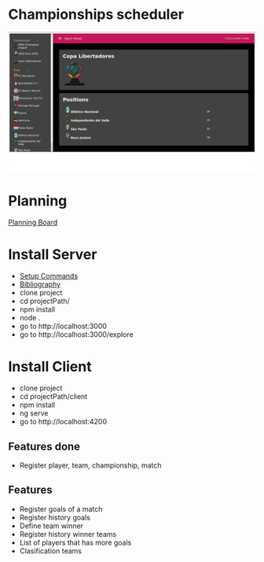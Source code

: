 # Championships scheduler
![Championships](https://github.com/kapit4n/angular-ball/raw/master/mockups/home_1.png)

# Planning
[Planning Board](https://github.com/kapit4n/angular-ball/projects/1)

# Install Server
* [Setup Commands](https://github.com/kapit4n/angular-ball/wiki/Setup-commands)
* [Bibliography](https://github.com/kapit4n/angular-ball/wiki/Bibliography)
* clone project
* cd projectPath/
* npm install
* node .
* go to http://localhost:3000
* go to http://localhost:3000/explore

# Install Client
* clone project
* cd projectPath/client
* npm install
* ng serve
* go to http://localhost:4200

## Features done
* Register player, team, championship, match

## Features
* Register goals of a match
* Register history goals
* Define team winner
* Register history winner teams
* List of players that has more goals
* Clasification teams
